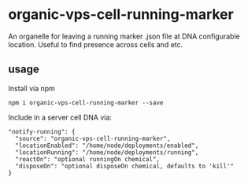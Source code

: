 # organic-vps-cell-running-marker

An organelle for leaving a running marker .json file at DNA configurable location.
Useful to find presence across cells and etc.

## usage

Install via npm 

```
npm i organic-vps-cell-running-marker --save
```

Include in a server cell DNA via:

```
"notify-running": {
  "source": "organic-vps-cell-running-marker",
  "locationEnabled": "/home/node/deployments/enabled",
  "locationRunning": "/home/node/deployments/running",
  "reactOn": "optional runningOn chemical",
  "disposeOn": "optional disposeOn chemical, defaults to 'kill'"
}
```


